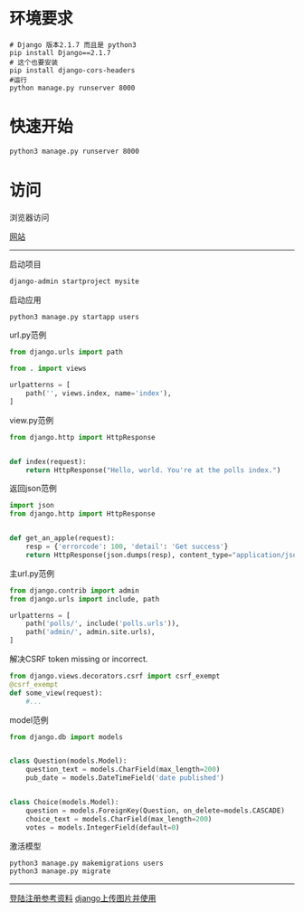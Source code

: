 # 环境要求



```
# Django 版本2.1.7 而且是 python3
pip install Django==2.1.7
# 这个也要安装
pip install django-cors-headers
#运行
python manage.py runserver 8000

```





# 快速开始

~~~sh
python3 manage.py runserver 8000
~~~

# 访问
浏览器访问

[网站](127.0.0.1:8000)

---

启动项目
```sh
django-admin startproject mysite
```
启动应用
```sh
python3 manage.py startapp users
```

url.py范例
```py
from django.urls import path

from . import views

urlpatterns = [
    path('', views.index, name='index'),
]
```
view.py范例
```py
from django.http import HttpResponse


def index(request):
    return HttpResponse("Hello, world. You're at the polls index.")
```
返回json范例
```py
import json
from django.http import HttpResponse


def get_an_apple(request):
    resp = {'errorcode': 100, 'detail': 'Get success'}
    return HttpResponse(json.dumps(resp), content_type="application/json")
```

主url.py范例
```py
from django.contrib import admin
from django.urls import include, path

urlpatterns = [
    path('polls/', include('polls.urls')),
    path('admin/', admin.site.urls),
]
````

解决CSRF token missing or incorrect.
```py
from django.views.decorators.csrf import csrf_exempt 
@csrf_exempt
def some_view(request):
    #...
```
model范例
```py
from django.db import models


class Question(models.Model):
    question_text = models.CharField(max_length=200)
    pub_date = models.DateTimeField('date published')


class Choice(models.Model):
    question = models.ForeignKey(Question, on_delete=models.CASCADE)
    choice_text = models.CharField(max_length=200)
    votes = models.IntegerField(default=0)
```

激活模型
```sh
python3 manage.py makemigrations users
python3 manage.py migrate
```

---
[登陆注册参考资料](https://www.cnblogs.com/derek1184405959/p/8567522.html)
[django上传图片并使用](https://blog.csdn.net/boycycyzero/article/details/43820481)
